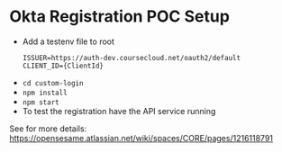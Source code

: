 # Okta Registration POC Setup

- Add a testenv file to root
    ```
    ISSUER=https://auth-dev.coursecloud.net/oauth2/default
    CLIENT_ID={ClientId}
    ```
- `cd custom-login`
- `npm install`
- `npm start`
-  To test the registration have the API service running

See for more details: https://opensesame.atlassian.net/wiki/spaces/CORE/pages/1216118791
